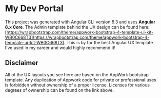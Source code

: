# My Dev Portal
This project was generated with [Angular CLI](https://github.com/angular/angular-cli) version 8.3 and uses **Angular 8.x Core**. The Admin template behind the UX design can be found here: [https://wrapbootstrap.com/theme/appwork-bootstrap-4-template-ui-kit-WB0C668T3](https://wrapbootstrap.com/theme/appwork-bootstrap-4-template-ui-kit-WB0C668T3). This is by far the best Angular UX template I've used in my career and would highly recommend it!


## Disclaimer
All of the UX layouts you see here are based on the AppWork bootstrap template. Any duplication of Appwork code for private or professional uses is forbidden without ownership of a proper license. Licenses for various degrees of ownership can be found on the link above. 
